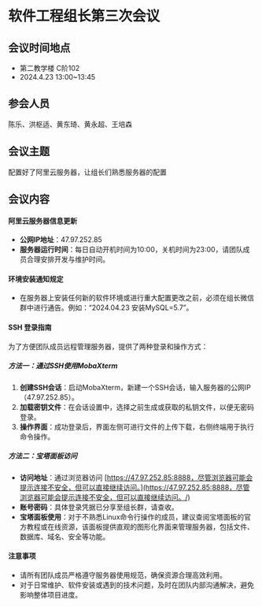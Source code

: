 # 软件工程组长第三次会议

## 会议时间地点

- 第二教学楼 C阶102
- 2024.4.23  13:00~13:45

## 参会人员

陈乐、洪枢适、黄东琦、黄永超、王培森

## 会议主题

配置好了阿里云服务器，让组长们熟悉服务器的配置

## 会议内容

#### 阿里云服务器信息更新

- **公网IP地址**：47.97.252.85
- **服务器运行时间**：每日自动开机时间为10:00，关机时间为23:00，请团队成员合理安排开发与维护时间。

#### 环境安装通知规定

- 在服务器上安装任何新的软件环境或进行重大配置更改之前，必须在组长微信群中进行通告。例如：“2024.04.23 安装MySQL=5.7”。

#### SSH 登录指南

为了方便团队成员远程管理服务器，提供了两种登录和操作方式：

##### 方法一：通过SSH使用MobaXterm

1. **创建SSH会话**：启动MobaXterm，新建一个SSH会话，输入服务器的公网IP（47.97.252.85）。
2. **加载密钥文件**：在会话设置中，选择之前生成或获取的私钥文件，以便无密码登录。
3. **操作界面**：成功登录后，界面左侧可进行文件的上传下载，右侧终端用于执行命令操作。

##### 方法二：宝塔面板访问

- **访问地址**：通过浏览器访问 [https://47.97.252.85:8888，尽管浏览器可能会提示连接不安全，但可以直接继续访问。](https://47.97.252.85:8888，尽管浏览器可能会提示连接不安全，但可以直接继续访问。/)
- **账号密码**：具体登录凭据已分享至组长群，请查收。
- **宝塔面板使用**：对于不熟悉Linux命令行操作的成员，建议查阅宝塔面板的官方教程或在线资源，该面板提供直观的图形化界面来管理服务器，包括文件、数据库、域名、安全等功能。

#### 注意事项

- 请所有团队成员严格遵守服务器使用规范，确保资源合理高效利用。
- 对于日常维护、软件安装或遇到的技术问题，及时在团队内部沟通解决，避免影响整体项目进度。
